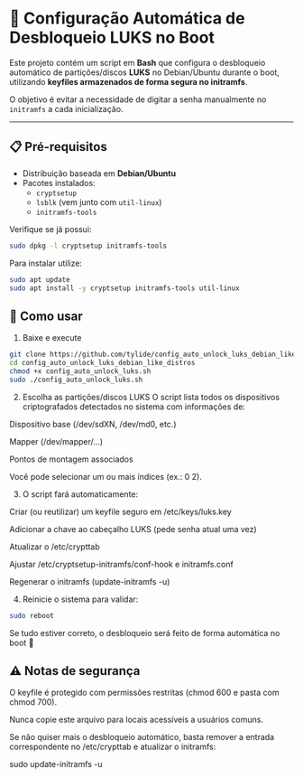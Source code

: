# 🔐 Configuração Automática de Desbloqueio LUKS no Boot

Este projeto contém um script em **Bash** que configura o desbloqueio automático de partições/discos **LUKS** no Debian/Ubuntu durante o boot, utilizando **keyfiles armazenados de forma segura no initramfs**.  

O objetivo é evitar a necessidade de digitar a senha manualmente no `initramfs` a cada inicialização.

---

## 📋 Pré-requisitos

- Distribuição baseada em **Debian/Ubuntu**
- Pacotes instalados:
  - `cryptsetup`
  - `lsblk` (vem junto com `util-linux`)
  - `initramfs-tools`

Verifique se já possui:
```bash
sudo dpkg -l cryptsetup initramfs-tools
```

Para instalar utilize:
```bash
sudo apt update
sudo apt install -y cryptsetup initramfs-tools util-linux
```

## 🚀 Como usar

1. Baixe e execute
```bash
git clone https://github.com/tylide/config_auto_unlock_luks_debian_like_distros.git
cd config_auto_unlock_luks_debian_like_distros
chmod +x config_auto_unlock_luks.sh
sudo ./config_auto_unlock_luks.sh
```

2. Escolha as partições/discos LUKS
O script lista todos os dispositivos criptografados detectados no sistema com informações de:

Dispositivo base (/dev/sdXN, /dev/md0, etc.)

Mapper (/dev/mapper/...)

Pontos de montagem associados

Você pode selecionar um ou mais índices (ex.: 0 2).

3. O script fará automaticamente:

Criar (ou reutilizar) um keyfile seguro em /etc/keys/luks.key

Adicionar a chave ao cabeçalho LUKS (pede senha atual uma vez)

Atualizar o /etc/crypttab

Ajustar /etc/cryptsetup-initramfs/conf-hook e initramfs.conf

Regenerar o initramfs (update-initramfs -u)

4. Reinicie o sistema para validar:
```bash
sudo reboot
```
Se tudo estiver correto, o desbloqueio será feito de forma automática no boot 🚀

## ⚠️ Notas de segurança

O keyfile é protegido com permissões restritas (chmod 600 e pasta com chmod 700).

Nunca copie este arquivo para locais acessíveis a usuários comuns.

Se não quiser mais o desbloqueio automático, basta remover a entrada correspondente no /etc/crypttab e atualizar o initramfs:

sudo update-initramfs -u
